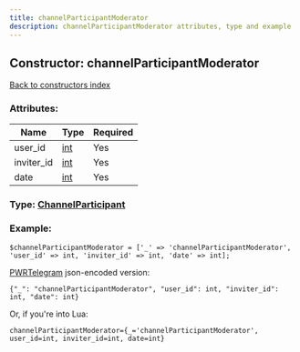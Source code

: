 ```yaml
---
title: channelParticipantModerator
description: channelParticipantModerator attributes, type and example
---
```

## Constructor: channelParticipantModerator  
[Back to constructors index](index.md)



### Attributes:

| Name     |    Type       | Required |
|----------|---------------|----------|
|user\_id|[int](../types/int.md) | Yes|
|inviter\_id|[int](../types/int.md) | Yes|
|date|[int](../types/int.md) | Yes|



### Type: [ChannelParticipant](../types/ChannelParticipant.md)


### Example:

```
$channelParticipantModerator = ['_' => 'channelParticipantModerator', 'user_id' => int, 'inviter_id' => int, 'date' => int];
```  

[PWRTelegram](https://pwrtelegram.xyz) json-encoded version:

```
{"_": "channelParticipantModerator", "user_id": int, "inviter_id": int, "date": int}
```


Or, if you're into Lua:  


```
channelParticipantModerator={_='channelParticipantModerator', user_id=int, inviter_id=int, date=int}

```


